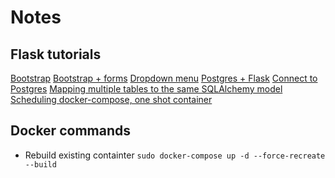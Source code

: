 # Notes

## Flask tutorials
[Bootstrap](https://www.youtube.com/watch?v=PE9ZGniSDW8)
[Bootstrap + forms](https://www.youtube.com/watch?v=S7ZLiUabaEo)
[Dropdown menu](https://www.youtube.com/watch?v=b9W2ul2VRRc)
[Postgres + Flask](https://blog.theodo.fr/2017/03/developping-a-flask-web-app-with-a-postresql-database-making-all-the-possible-errors/)
[Connect to Postgres](https://vsupalov.com/flask-sqlalchemy-postgres/)
[Mapping multiple tables to the same SQLAlchemy model](https://stackoverflow.com/questions/25451335/sqlalchemy-using-the-same-model-with-multiple-tables)
[Scheduling docker-compose, one shot container](https://blog.alexellis.io/containers-on-swarm/)

## Docker commands
+ Rebuild existing containter
    ``` sudo docker-compose up -d --force-recreate --build ```